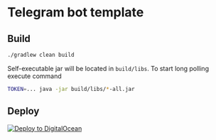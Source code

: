 # Telegram bot template

## Build

```sh
./gradlew clean build
```

Self-executable jar will be located in `build/libs`. To start long polling execute command

```sh
TOKEN=... java -jar build/libs/*-all.jar
```

## Deploy

[![Deploy to DigitalOcean](https://www.deploytodo.com/do-btn-blue-ghost.svg)](https://your/repo/link/here)